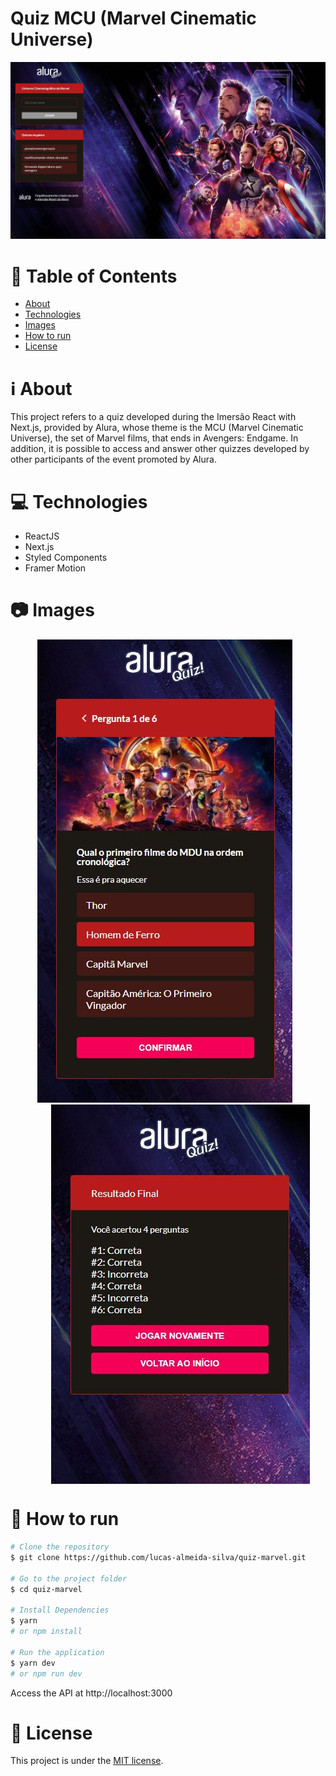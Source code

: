 # Quiz MCU (Marvel Cinematic Universe)

<img src=".github/homepage-quiz.jpg" alt="Quiz Marvel" />

# :page_with_curl: Table of Contents

* [About](#information_source-about)
* [Technologies](#computer-technologies)
* [Images](#camera-images)
* [How to run](#seedling-how-to-run)
* [License](#pencil-license)

# :information_source: About

This project refers to a quiz developed during the Imersão React with Next.js, provided by Alura, whose theme is the MCU (Marvel Cinematic Universe), the set of Marvel films, that ends in Avengers: Endgame.
In addition, it is possible to access and answer other quizzes developed by other participants of the event promoted by Alura.

# :computer: Technologies

- ReactJS
- Next.js
- Styled Components
- Framer Motion

# :camera: Images


<p float="left" align="center">
  <img src=".github/question-quiz.jpg" alt="Pergunta quiz" style="margin-right: 10px" />
  <img src=".github/result-quiz.jpg" alt="Resultado quiz" align="top" style="margin-left: 40px" />
</p>

# :seedling: How to run

```bash
# Clone the repository
$ git clone https://github.com/lucas-almeida-silva/quiz-marvel.git

# Go to the project folder
$ cd quiz-marvel

# Install Dependencies
$ yarn
# or npm install

# Run the application
$ yarn dev
# or npm run dev
```
Access the API at http://localhost:3000

# :pencil: License

This project is under the [MIT license](LICENSE).
